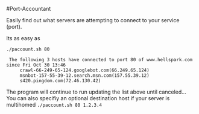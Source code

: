 #Port-Accountant

Easily find out what servers are attempting to connect to your service (port).

Its as easy as

```./paccount.sh 80```

     The following 3 hosts have connected to port 80 of www.hellspark.com since Fri Oct 30 13:46
         crawl-66-249-65-124.googlebot.com(66.249.65.124)
         msnbot-157-55-39-12.search.msn.com(157.55.39.12)
         s420.pingdom.com(72.46.130.42)

The program will continue to run updating the list above until canceled...
You can also specifiy an optional destination host if your server is multihomed
```./paccount.sh 80 1.2.3.4```
